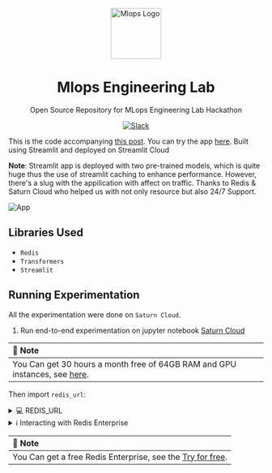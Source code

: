 <html>
    <p align="center"> 
        <img src="https://github.com/RedisHakathon/arXiv-search-hackathon-with-redis-saturnCloud/blob/main/resource/mlops.community%20logo.jpg" alt="Mlops Logo" width="100">
    </p>
    <h1 align="center">
        Mlops Engineering Lab
    </h1>
    <p align="center">
        Open Source Repository for MLops Engineering Lab Hackathon
    </p>
    <p align="center">
        <a href="https://go.mlops.community/slack">
            <img src="https://img.shields.io/badge/slack-join_chat.svg?logo=slack&style=social" alt="Slack" />
        </a>
    </p>
</html> 
  
This is the code accompanying [this post](https://medium.com/@aaomar/arxiv-search-hackathon-with-redis-saturncloud-streamlit-d65ab0e0be2c). You can try the app [here](https://redishakathon-arxiv-search-hackathon-with-redis-satu-app-txqqb0.streamlit.app/). Built using Streamlit and deployed on Streamlit Cloud

**Note**: Streamlit app is deployed with two pre-trained models, which is quite huge thus the use of streamlit caching to enhance performance. However, there's a slug with the appilication with affect on traffic. Thanks to Redis & Saturn Cloud who helped us with not only resource but also 24/7 Support.  
  
    
    
  
  ![App](https://github.com/RedisHakathon/arXiv-search-hackathon-with-redis-saturnCloud/blob/main/resource/StreamlitApp.gif)



## Libraries Used
* `Redis`
* `Transformers`
* `Streamlit`  

## Running Experimentation
All the experimentation were done on `Saturn Cloud`.

1. Run end-to-end experimentation on jupyter notebook [Saturn Cloud](https://github.com/RedisHakathon/arXiv-search-hackathon-with-redis-saturnCloud/blob/main/backend/SaturnCloud-T4-XLarge%20Jupyter.ipynb)    

| **📝 Note** |
|:---------|
| You Can get 30 hours a month free of 64GB RAM and GPU instances, see [here](https://saturncloud.io/). |  

Then import `redis_url`:

<details>

<summary>💻 REDIS_URL</summary>

---

```bash
 import os
     INDEX_NAME = "index"
     REDIS_HOST = os.environ.get("REDIS_HOST", "--host--name")
     REDIS_PORT = os.environ.get("REDIS_PORT", --port--number)
     REDIS_DB = os.environ.get("REDIS_DB", "--database_name--")
     REDIS_PASSWORD = os.environ.get("REDIS_PASSWORD","--password--")
     REDIS_URL = f"redis://:{REDIS_PASSWORD}@{REDIS_HOST}:{REDIS_PORT}/{REDIS_DB}"
```

---

</details>  

<details>

<summary>ℹ Interacting with Redis Enterprise</summary>

---

Check if there's index in the database:

```
FT._LIST
```

Check for Index data:

```
FT.INFO <index_name>
```

---

</details>

| **📝 Note** |
|:---------|
| You Can get a free Redis Enterprise, see the [Try for free](https://redis.com/try-free/). |  


